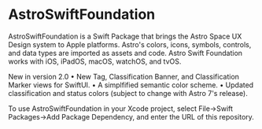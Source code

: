 # AstroSwiftFoundation

AstroSwiftFoundation is a Swift Package that brings the Astro Space UX Design system to Apple platforms. Astro's colors, icons, symbols, controls, and data types are imported as assets and code. Astro Swift Foundation works with iOS, iPadOS, macOS, watchOS, and tvOS.

New in version 2.0
• New Tag, Classification Banner, and Classification Marker views for SwiftUI.
• A simplfified semantic color scheme.
• Updated classification and status colors (subject to change with Astro 7's release).

To use AstroSwiftFoundation in your Xcode project, select File->Swift Packages->Add Package Dependency, and enter the URL of this repository.

